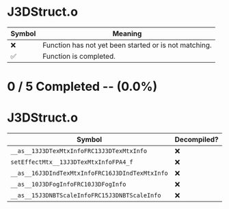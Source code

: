 # J3DStruct.o
| Symbol | Meaning 
| ------------- | ------------- 
| :x: | Function has not yet been started or is not matching. 
| :white_check_mark: | Function is completed. 


# 0 / 5 Completed -- (0.0%)
# J3DStruct.o
| Symbol | Decompiled? |
| ------------- | ------------- |
| `__as__13J3DTexMtxInfoFRC13J3DTexMtxInfo` | :x: |
| `setEffectMtx__13J3DTexMtxInfoFPA4_f` | :x: |
| `__as__16J3DIndTexMtxInfoFRC16J3DIndTexMtxInfo` | :x: |
| `__as__10J3DFogInfoFRC10J3DFogInfo` | :x: |
| `__as__15J3DNBTScaleInfoFRC15J3DNBTScaleInfo` | :x: |
